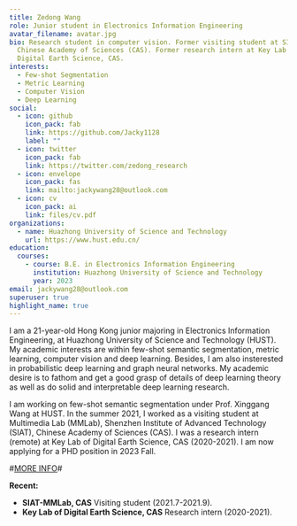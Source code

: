 ```yaml
---
title: Zedong Wang
role: Junior student in Electronics Information Engineering
avatar_filename: avatar.jpg
bio: Research student in computer vision. Former visiting student at SIAT-MMLab,
  Chinese Academy of Sciences (CAS). Former research intern at Key Lab of
  Digital Earth Science, CAS.
interests:
  - Few-shot Segmentation
  - Metric Learning
  - Computer Vision
  - Deep Learning
social:
  - icon: github
    icon_pack: fab
    link: https://github.com/Jacky1128
    label: ""
  - icon: twitter
    icon_pack: fab
    link: https://twitter.com/zedong_research
  - icon: envelope
    icon_pack: fas
    link: mailto:jackywang28@outlook.com
  - icon: cv
    icon_pack: ai
    link: files/cv.pdf
organizations:
  - name: Huazhong University of Science and Technology
    url: https://www.hust.edu.cn/
education:
  courses:
    - course: B.E. in Electronics Information Engineering
      institution: Huazhong University of Science and Technology
      year: 2023
email: jackywang28@outlook.com
superuser: true
highlight_name: true
---
```

I am a 21-year-old Hong Kong junior majoring in Electronics Information Engineering, at Huazhong University of Science and Technology (HUST). My academic interests are within few-shot semantic segmentation, metric learning, computer vision and deep learning. Besides, I am also insterested in probabilistic deep learning and graph neural networks. My academic desire is to fathom and get a good grasp of details of deep learning theory as well as do solid and interpretable deep learning research. 

I am working on few-shot semantic segmentation under Prof. Xinggang Wang at HUST. In the summer 2021, I worked as a visiting student at Multimedia Lab (MMLab), Shenzhen Institute of Advanced Technology (SIAT), Chinese Academy of Sciences (CAS). I was a research intern (remote) at Key Lab of Digital Earth Science, CAS (2020-2021). I am now applying for a PHD position in 2023 Fall.

\#[MORE INFO](https://zedongwang.netlify.app/post/getting-started/)#

**Recent:**

* **SIAT-MMLab, CAS**    Visiting student (2021.7-2021.9).
* **Key Lab of Digital Earth Science, CAS**    Research intern (2020-2021).